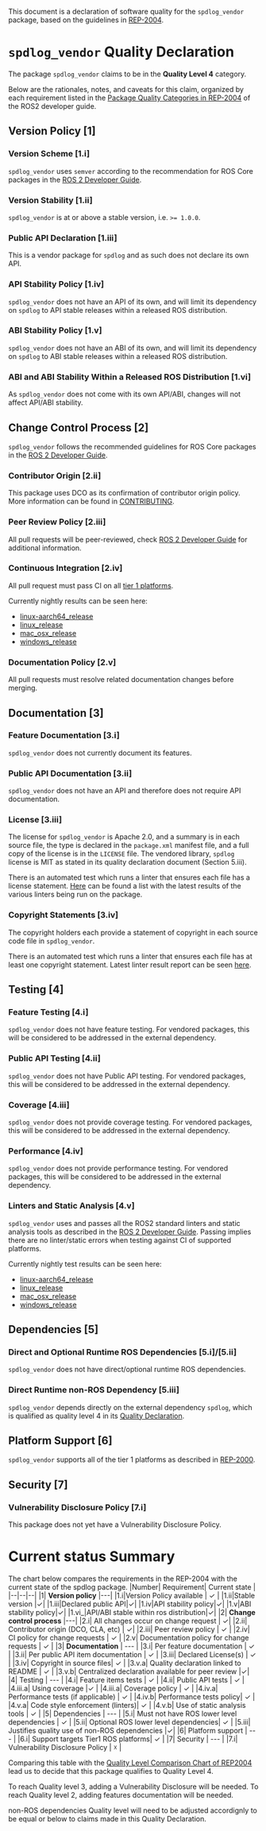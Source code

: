 This document is a declaration of software quality for the `spdlog_vendor` package, based on the guidelines in [REP-2004](https://www.ros.org/reps/rep-2004.html).

# `spdlog_vendor` Quality Declaration

The package `spdlog_vendor` claims to be in the **Quality Level 4** category.

Below are the rationales, notes, and caveats for this claim, organized by each requirement listed in the [Package Quality Categories in REP-2004](https://index.ros.org/doc/ros2/Contributing/Developer-Guide/#package-quality-categories) of the ROS2 developer guide.

## Version Policy [1]

### Version Scheme [1.i]

`spdlog_vendor` uses `semver` according to the recommendation for ROS Core packages in the [ROS 2 Developer Guide](https://index.ros.org/doc/ros2/Contributing/Developer-Guide/#versioning).

### Version Stability [1.ii]

`spdlog_vendor` is at or above a stable version, i.e. `>= 1.0.0`.

### Public API Declaration [1.iii]

This is a vendor package for `spdlog` and as such does not declare its own API.

### API Stability Policy [1.iv]

`spdlog_vendor` does not have an API of its own, and will limit its dependency on `spdlog` to API stable releases within a released ROS distribution.

### ABI Stability Policy [1.v]

`spdlog_vendor` does not have an ABI of its own, and will limit its dependency on `spdlog` to ABI stable releases within a released ROS distribution.

### ABI and ABI Stability Within a Released ROS Distribution [1.vi]

As `spdlog_vendor` does not come with its own API/ABI, changes will not affect API/ABI stability.

## Change Control Process [2]

`spdlog_vendor` follows the recommended guidelines for ROS Core packages in the [ROS 2 Developer Guide](https://index.ros.org/doc/ros2/Contributing/Developer-Guide/#change-control-process).

### Contributor Origin [2.ii]

This package uses DCO as its confirmation of contributor origin policy. More information can be found in [CONTRIBUTING](./CONTRIBUTING.md).

### Peer Review Policy [2.iii]

All pull requests will be peer-reviewed, check [ROS 2 Developer Guide](https://index.ros.org/doc/ros2/Contributing/Developer-Guide/#change-control-process) for additional information.

### Continuous Integration [2.iv]

All pull request must pass CI on all [tier 1 platforms](https://www.ros.org/reps/rep-2000.html#support-tiers).

Currently nightly results can be seen here:
* [linux-aarch64_release](https://ci.ros2.org/view/nightly/job/nightly_linux-aarch64_release/lastBuild/testReport/spdlog_vendor/)
* [linux_release](https://ci.ros2.org/view/nightly/job/nightly_linux_release/lastBuild/testReport/spdlog_vendor/)
* [mac_osx_release](https://ci.ros2.org/view/nightly/job/nightly_osx_release/lastBuild/testReport/spdlog_vendor/)
* [windows_release](https://ci.ros2.org/view/nightly/job/nightly_win_rel/lastBuild/testReport/spdlog_vendor/)

### Documentation Policy [2.v]

All pull requests must resolve related documentation changes before merging.

## Documentation [3]

### Feature Documentation [3.i]

`spdlog_vendor` does not currently document its features.

### Public API Documentation [3.ii]

`spdlog_vendor` does not have an API and therefore does not require API documentation.

### License [3.iii]

The license for `spdlog_vendor` is Apache 2.0, and a summary is in each source file, the type is declared in the `package.xml` manifest file, and a full copy of the license is in the `LICENSE` file. The vendored library, `spdlog` license is MIT as stated in its quality declaration document (Section 5.iii).

There is an automated test which runs a linter that ensures each file has a license statement. [Here](https://ci.ros2.org/view/nightly/job/nightly_linux-aarch64_release/lastBuild/testReport/spdlog_vendor/) can be found a list with the latest results of the various linters being run on the package.

### Copyright Statements [3.iv]

The copyright holders each provide a statement of copyright in each source code file in `spdlog_vendor`.

There is an automated test which runs a linter that ensures each file has at least one copyright statement. Latest linter result report can be seen [here](https://ci.ros2.org/view/nightly/job/nightly_linux-aarch64_release/lastBuild/testReport/spdlog_vendor/copyright/).

## Testing [4]

### Feature Testing [4.i]

`spdlog_vendor` does not have feature testing. For vendored packages, this will be considered to be addressed in the external dependency.

### Public API Testing [4.ii]

`spdlog_vendor` does not have Public API testing. For vendored packages, this will be considered to be addressed in the external dependency.

### Coverage [4.iii]

`spdlog_vendor` does not provide coverage testing. For vendored packages, this will be considered to be addressed in the external dependency.

### Performance [4.iv]

`spdlog_vendor` does not provide performance testing. For vendored packages, this will be considered to be addressed in the external dependency.

### Linters and Static Analysis [4.v]

`spdlog_vendor` uses and passes all the ROS2 standard linters and static analysis tools as described in the [ROS 2 Developer Guide](https://index.ros.org/doc/ros2/Contributing/Developer-Guide/#linters-and-static-analysis). Passing implies there are no linter/static errors when testing against CI of supported platforms.

Currently nightly test results can be seen here:
* [linux-aarch64_release](https://ci.ros2.org/view/nightly/job/nightly_linux-aarch64_release/lastBuild/testReport/spdlog_vendor/)
* [linux_release](https://ci.ros2.org/view/nightly/job/nightly_linux_release/lastBuild/testReport/spdlog_vendor/)
* [mac_osx_release](https://ci.ros2.org/view/nightly/job/nightly_osx_release/lastBuild/testReport/spdlog_vendor/)
* [windows_release](https://ci.ros2.org/view/nightly/job/nightly_win_rel/lastBuild/testReport/spdlog_vendor/)

## Dependencies [5]

### Direct and Optional Runtime ROS Dependencies [5.i]/[5.ii]

`spdlog_vendor` does not have direct/optional runtime ROS dependencies.

### Direct Runtime non-ROS Dependency [5.iii]

`spdlog_vendor` depends directly on the external dependency `spdlog`, which is qualified as quality level 4 in its [Quality Declaration](./spdlog_Q_DECLARATION.md).

## Platform Support [6]

`spdlog_vendor` supports all of the tier 1 platforms as described in [REP-2000](https://www.ros.org/reps/rep-2000.html#support-tiers).

## Security [7]

### Vulnerability Disclosure Policy [7.i]

This package does not yet have a Vulnerability Disclosure Policy.

# Current status Summary

The chart below compares the requirements in the REP-2004 with the current state of the spdlog package.
|Number|  Requirement| Current state |
|--|--|--|
|1| **Version policy** |---|
|1.i|Version Policy available | ✓ |
|1.ii|Stable version |✓|
|1.iii|Declared public API|✓|
|1.iv|API stability policy|✓|
|1.v|ABI stability policy|✓|
|1.vi_|API/ABI stable within ros distribution|✓|
|2| **Change control process** |---|
|2.i| All changes occur on change request | ✓|
|2.ii| Contributor origin (DCO, CLA, etc) | ✓|
|2.iii| Peer review policy | ✓ |
|2.iv| CI policy for change requests | ✓ |
|2.v| Documentation policy for change requests | ✓ |
|3| **Documentation** | --- |
|3.i| Per feature documentation | ✓ |
|3.ii| Per public API item documentation | ✓ |
|3.iii| Declared License(s) | ✓ |
|3.iv| Copyright in source files| ✓ |
|3.v.a| Quality declaration linked to README | ✓ |
|3.v.b| Centralized declaration available for peer review |✓|
|4| Testing | --- |
|4.i| Feature items tests | ✓ |
|4.ii| Public API tests | ✓ |
|4.iii.a| Using coverage |✓ |
|4.iii.a| Coverage policy | ✓ |
|4.iv.a| Performance tests (if applicable) | ✓ |
|4.iv.b| Performance tests policy| ✓ |
|4.v.a| Code style enforcement (linters)| ✓ |
|4.v.b| Use of static analysis tools | ✓ |
|5| Dependencies | --- |
|5.i| Must not have ROS lower level dependencies | ✓ |
|5.ii| Optional ROS lower level dependencies| ✓ |
|5.iii| Justifies quality use of non-ROS dependencies |✓|
|6| Platform support | --- |
|6.i| Support targets Tier1 ROS platforms| ✓ |
|7| Security | --- |
|7.i| Vulnerability Disclosure Policy | ☓ |

Comparing this table with the [Quality Level Comparison Chart of REP2004](https://github.com/ros-infrastructure/rep/blob/master/rep-2004.rst#quality-level-comparison-chart) lead us to decide that this package qualifies to Quality Level 4.

To reach Quality level 3, adding a Vulnerability Disclosure will be needed.
To reach Quality level 2, adding features documentation will be needed.

non-ROS dependencies Quality level will need to be adjusted accordignly to be equal or below to claims made in this Quality Declaration.
